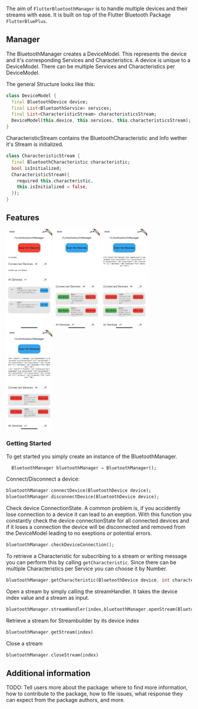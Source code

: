 The aim of `FlutterBluetoothManager` is to handle multiple devices and their streams with ease. It is built on top of the Flutter Bluetooth Package `FlutterBluePlus`.

## Manager

The BluetoothManager creates a DeviceModel. This represents the device and it's corresponding Services and Characteristics. A device is unique to a DeviceModel. There can be multiple Services and Characteristics per DeviceModel.

The general Structure looks like this:
```dart
class DeviceModel {
  final BluetoothDevice device;
  final List<BluetoothService> services;
  final List<CharacteristicStream> characteristicsStream;
  DeviceModel(this.device, this.services, this.characteristicsStream);
}
```
CharacteristicStream contains the BluetoothCharacteristic and Info wether it's Stream is initialized.
```dart
class CharacteristicStream {
  final BluetoothCharacteristic characteristic;
  bool isInitialized;
  CharacteristicStream({
    required this.characteristic,
    this.isInitialized = false,
  });
}
```

## Features
<img alt="Search for devices" src="resources/DD05AF0C-8434-43A1-A1D6-C9221B7B93C6_1_105_c.jpeg" width="125"/>
<img alt="Connect multiple devices" src="resources/B92488A3-63E6-49CD-BEF6-B67395B7D6A2_1_105_c.jpeg" width="125"/>
<img alt="Open single Stream" src="resources/922BA714-DDB9-4535-AF41-F161573E8046_1_105_c.jpeg" width="125"/>
<img alt="Open multiple Streams" src="resources/92D4F7DF-A796-4F4E-B6E3-03C89D6646CF_1_105_c.jpeg" width="125"/>

### Getting Started

To get started you simply create an instance of the BluetoothManager.
```dart
  BluetoothManager bluetoothManager = BluetoothManager();
```
Connect/Disconnect a device:
```dart
bluetoothManager.connectDevice(BluetoothDevice device);
bluetoothManager.disconnectDevice(BluetoothDevice device);
```
Check device ConnectionState. A common problem is, if you accidently lose connection to a device it can lead to an exeption. With this function you constantly check the device connectionState for all connected devices and if it loses a connection the device will be disconnected and removed from the DeviceModel leading to no exeptions or potential errors.

```dart
bluetoothManager.checkDeviceConnection();
```
To retrieve a Characteristic for subscribing to a stream or writing message you can perform this by calling `getCharacteristic`. Since there can be multiple Characteristics per Service you can choose it by Number.
```dart
bluetoothManager.getCharacteristic(BluetoothDevice device, int characteristicNumber);
```

Open a stream by simply calling the streamHandler. It takes the device index value and a stream as input.
```dart
bluetoothManager.streamHandler(index,bluetoothManager.openStream(BluetoothCharacteristic? characteristic));
```

Retrieve a stream for Streambuilder by its device index
```dart
bluetoothManager.getStream(index)
```

Close a stream
```dart
bluetoothManager.closeStream(index)
```

## Additional information

TODO: Tell users more about the package: where to find more information, how to
contribute to the package, how to file issues, what response they can expect
from the package authors, and more.


